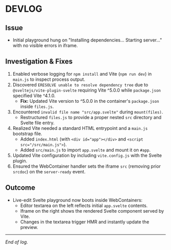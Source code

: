 # DEVLOG

## Issue

- Initial playground hung on "Installing dependencies... Starting server..." with no visible errors in iframe.

## Investigation & Fixes

1. Enabled verbose logging for `npm install` and Vite (`npm run dev`) in `main.js` to inspect process output.
2. Discovered `ERESOLVE unable to resolve dependency tree` due to `@sveltejs/vite-plugin-svelte` requiring Vite ^5.0.0 while `package.json` specified Vite ^4.1.0.
   - **Fix:** Updated Vite version to ^5.0.0 in the container's `package.json` inside `files.js`.
3. Encountered `invalid file name "src/app.svelte"` during `mount(files)`.
   - Restructured `files.js` to provide a proper nested `src` directory and Svelte file entry.
4. Realized Vite needed a standard HTML entrypoint and a `main.js` bootstrap file.
   - Added `index.html` (with `<div id="app"></div>` and `<script src="/src/main.js">`).
   - Added `src/main.js` to import `app.svelte` and mount it on `#app`.
5. Updated Vite configuration by including `vite.config.js` with the Svelte plugin.
6. Ensured the WebContainer handler sets the iframe `src` (removing prior `srcdoc`) on the `server-ready` event.

## Outcome

- Live-edit Svelte playground now boots inside WebContainers:
  - Editor textarea on the left reflects initial `app.svelte` contents.
  - Iframe on the right shows the rendered Svelte component served by Vite.
  - Changes in the textarea trigger HMR and instantly update the preview.

---

_End of log._
